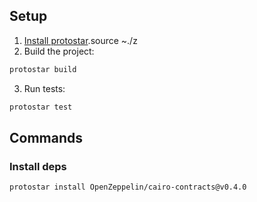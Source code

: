 ## Setup

1. [Install protostar](https://docs.swmansion.com/protostar/docs/tutorials/installation).source ~./z
2. Build the project:

```sh
protostar build
```

3. Run tests:

```sh
protostar test
```

## Commands

### Install deps

```sh
protostar install OpenZeppelin/cairo-contracts@v0.4.0
```
